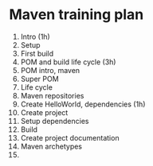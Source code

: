 # Maven training plan

1. Intro (1h)
  2. Setup 
  2. First build
1. POM and build life cycle (3h)
  2. POM intro, maven
  2. Super POM
  2. Life cycle
  2. Maven repositories
1. Create HelloWorld, dependencies (1h)
  2. Create project 
  2. Setup dependencies
  2. Build
  2. Create project documentation
1. Maven archetypes
  2.